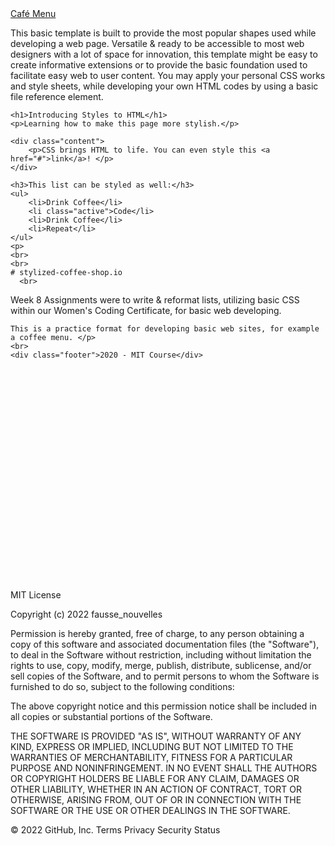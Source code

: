 <html>

<head>
    <a href="https://faussenouvelles.github.io/stylized-coffee-shop.io/"> Café Menu</a>
    <p>    This basic template is built to provide the most popular shapes used while developing a web page. Versatile & ready to be accessible to most web designers with a lot of space for innovation, this template might be easy to create informative extensions or to provide the basic foundation used to facilitate easy web to user content. You may apply your personal CSS works and style sheets, while developing your own HTML codes by using a basic file reference element. </p>
    <link rel="stylesheet" href="./Introducing Styles to HMTL.css">
</head>

<body id="main">

    <h1>Introducing Styles to HTML</h1>
    <p>Learning how to make this page more stylish.</p>

    <div class="content">
        <p>CSS brings HTML to life. You can even style this <a href="#">link</a>! </p>
    </div>

    <h3>This list can be styled as well:</h3>
    <ul>
        <li>Drink Coffee</li>
        <li class="active">Code</li>
        <li>Drink Coffee</li>
        <li>Repeat</li>
    </ul>
    <p>
    <br>
    <br>
    # stylized-coffee-shop.io
      <br>
Week 8 Assignments were to write & reformat lists, utilizing basic CSS within our Women's Coding Certificate, for basic web developing.

    This is a practice format for developing basic web sites, for example a coffee menu. </p>
    <br>
    <div class="footer">2020 - MIT Course</div>
</body>
       <br>
       <br>
       <br>
       <br>
       <br>
       <br>
       <br>
       <br>
       <br>
       <br>
       <br>
       <br>
       <br>
       <br>
       <br>
       <br>
       <br>
       <br>
       <br>
       <br>

MIT License

Copyright (c) 2022 fausse_nouvelles

Permission is hereby granted, free of charge, to any person obtaining a copy
of this software and associated documentation files (the "Software"), to deal
in the Software without restriction, including without limitation the rights
to use, copy, modify, merge, publish, distribute, sublicense, and/or sell
copies of the Software, and to permit persons to whom the Software is
furnished to do so, subject to the following conditions:

The above copyright notice and this permission notice shall be included in all
copies or substantial portions of the Software.

THE SOFTWARE IS PROVIDED "AS IS", WITHOUT WARRANTY OF ANY KIND, EXPRESS OR
IMPLIED, INCLUDING BUT NOT LIMITED TO THE WARRANTIES OF MERCHANTABILITY,
FITNESS FOR A PARTICULAR PURPOSE AND NONINFRINGEMENT. IN NO EVENT SHALL THE
AUTHORS OR COPYRIGHT HOLDERS BE LIABLE FOR ANY CLAIM, DAMAGES OR OTHER
LIABILITY, WHETHER IN AN ACTION OF CONTRACT, TORT OR OTHERWISE, ARISING FROM,
OUT OF OR IN CONNECTION WITH THE SOFTWARE OR THE USE OR OTHER DEALINGS IN THE
SOFTWARE.

</html>
© 2022 GitHub, Inc.
Terms
Privacy
Security
Status

